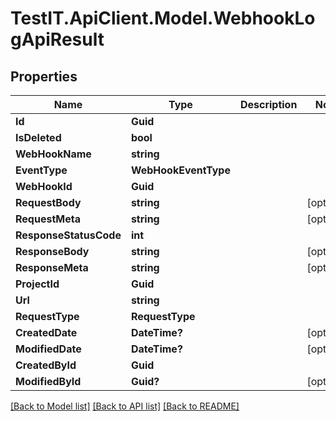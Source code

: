 # TestIT.ApiClient.Model.WebhookLogApiResult

## Properties

Name | Type | Description | Notes
------------ | ------------- | ------------- | -------------
**Id** | **Guid** |  | 
**IsDeleted** | **bool** |  | 
**WebHookName** | **string** |  | 
**EventType** | **WebHookEventType** |  | 
**WebHookId** | **Guid** |  | 
**RequestBody** | **string** |  | [optional] 
**RequestMeta** | **string** |  | [optional] 
**ResponseStatusCode** | **int** |  | 
**ResponseBody** | **string** |  | [optional] 
**ResponseMeta** | **string** |  | [optional] 
**ProjectId** | **Guid** |  | 
**Url** | **string** |  | 
**RequestType** | **RequestType** |  | 
**CreatedDate** | **DateTime?** |  | [optional] 
**ModifiedDate** | **DateTime?** |  | [optional] 
**CreatedById** | **Guid** |  | 
**ModifiedById** | **Guid?** |  | [optional] 

[[Back to Model list]](../README.md#documentation-for-models) [[Back to API list]](../README.md#documentation-for-api-endpoints) [[Back to README]](../README.md)

